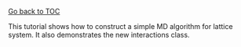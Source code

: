 [Go back to TOC](../../../README.md)

This tutorial shows how to construct a simple MD algorithm for lattice system. It also demonstrates the new interactions class.
